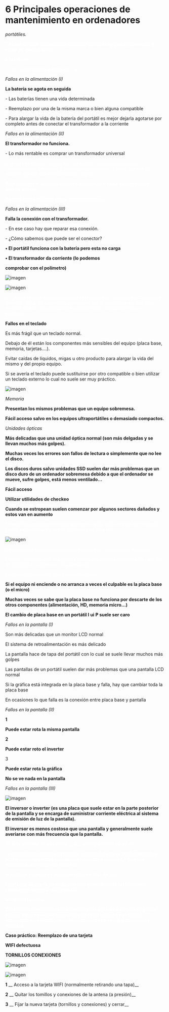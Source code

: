# 6 Principales operaciones de mantenimiento en ordenadores

_portátiles\._

<span style="color:#FFFFFF"> __" Antes de abrir o manipular cualquier portátil hay que desconectar el cable de alimentación__ </span>

<span style="color:#FFFFFF"> __y la batería__ </span>

<span style="color:#FFFFFF"> __\(no olvidar nunca la batería\) __ </span>  <span style="color:#FFFFFF"> _Á_ </span>

_Fallos en la alimentación \(I\)_

__La batería se agota en seguida__

\-    Las baterías tienen una vida determinada

\-    Reemplazo por una de la misma marca o bien alguna compatible

\-    Para alargar la vida de la batería del portátil es mejor dejarla agotarse por completo antes de conectar el transformador a la corriente

_Fallos en la alimentación \(II\)_

__El transformador no funciona\.__

\- Lo más rentable es comprar un transformador universal

<span style="color:#FFFFFF">A la hora de utilizar un cargador de portátil universal configura correctamente los voltios y los amperios de salida\. Tienen que ser los mismos que los del transformador original\.</span>

<span style="color:#FFFFFF"> __Para proteger el sistema eléctrico del portátil trabaja siempre con la batería puesta\.__ </span>

<span style="color:#FFFFFF"> __De esta forma evitarás picos, sobretensiones\.\.\.__ </span>

_Fallos en la alimentación \(III\)_

__Falla la conexión con el transformador\.__

\-    En ese caso hay que reparar esa conexión\.

\-    ¿Cómo sabemos que puede ser el conector?

__•    El portátil funciona con la batería pero esta no carga__

__•    El transformador da corriente \(lo podemos__

__comprobar con el polímetro\)__

![imagen](img/2_Detecci%C3%B3n_de_aver%C3%ADas_en_un_equipo_inform%C3%A1tico14.jpg)

![imagen](img/2_Detecci%C3%B3n_de_aver%C3%ADas_en_un_equipo_inform%C3%A1tico15.jpg)

<span style="color:#FFFFFF"> _6_ </span>  <span style="color:#FFFFFF"> __ En ocasiones el transformador falla porque el cable está machacado o retorcido\. Cuando sospeches que puede ser el transformador haz una revisión de todo el cableado del transformador, ahí podría estar el problema\.__ </span>

__Fallos en el teclado__

Es más frágil que un teclado normal\.

Debajo de él están los componentes más sensibles del equipo \(placa base, memoria, tarjetas\.\.\.\.\)\.

Evitar caídas de líquidos, migas u otro producto para alargar la vida del mismo y del propio equipo\.

Si se avería el teclado puede sustituirse por otro compatible o bien utilizar un teclado externo lo cual no suele ser muy práctico\.

![imagen](img/2_Detecci%C3%B3n_de_aver%C3%ADas_en_un_equipo_inform%C3%A1tico16.jpg)

_Memoria_

__Presentan los mismos problemas que un equipo sobremesa\.__

__Fácil acceso salvo en los equipos ultraportátiles o demasiado compactos\.__

_Unidades ópticas_

__Más delicadas que una unidad óptica normal \(son más delgadas y se llevan muchos más golpes\)\.__

__Muchas veces los errores son fallos de lectura o simplemente que no lee el disco\.__

__Los discos duros salvo unidades SSD suelen dar más problemas que un disco duro de un ordenador sobremesa debido a que el ordenador se mueve, sufre golpes, está menos ventilado\.\.\.__

__Fácil acceso__

__Utilizar utilidades de checkeo__

__Cuando se estropean suelen comenzar por algunos sectores dañados y estos van en aumento__

<span style="color:#FFFFFF">Si escuchas un pequeño ruido anormal cuando el disco está funcionando, puede ser síntoma de que el disco duro no está bien\.</span>

![imagen](img/2_Detecci%C3%B3n_de_aver%C3%ADas_en_un_equipo_inform%C3%A1tico17.jpg)

<span style="color:#FFFFFF">No muevas el equipo cuando está funcionando o durante el apagado\.</span>

<span style="color:#FFFFFF">Es muy común apagar el equipo y mientras este está realizando la función de apagado lo cogemos y lo guardamos\.</span>

<span style="color:#FFFFFF">Esto acorta la vida del disco duro del equipo\.</span>

__Si el equipo ni enciende o no arranca a veces el culpable es la placa base \(o el micro\)__

__Muchas veces se sabe que la placa base no funciona por descarte de los otros componentes \(alimentación, HD, memoria micro\.\.\.\)__

__El cambio de placa base en un portátil l__  __ui__  __P suele ser caro__

_Fallos en la pantalla \(I\)_

Son más delicadas que un monitor LCD normal

El sistema de retroalimentación es más delicado

La pantalla hace de tapa del portátil con lo cual se suele llevar muchos más golpes

Las pantallas de un portátil suelen dar más problemas que una pantalla LCD normal

Si la gráfica está integrada en la placa base y falla, hay que cambiar toda la placa base

En ocasiones lo que falla es la conexión entre placa base y pantalla

_Fallos en la pantalla \(II\)_

__1__

__Puede estar rota la misma pantalla__

__2__

__Puede estar roto el inverter__

3

__Puede estar rota la gráfica__

__No se ve nada en la pantalla__

_Fallos en la pantalla \(III\)_

![imagen](img/2_Detecci%C3%B3n_de_aver%C3%ADas_en_un_equipo_inform%C3%A1tico18.jpg)

__El inversor o inverter \(es una placa que suele estar en la parte posterior de la pantalla y se encarga de suministrar corriente eléctrica al sistema de emisión de luz de la pantalla\)\.__

__El inversor es menos costoso que una pantalla y generalmente suele averiarse con más frecuencia que la pantalla\.__

<span style="color:#FFFFFF"> __:v\. Si la pantalla se ve oscura __ </span>  <span style="color:#FFFFFF"> _$_ </span>  <span style="color:#FFFFFF"> __    o simplemente no se ve__ </span>

<span style="color:#FFFFFF"> __' y cuando conectamos un monitor externo éste se ve perfectamente el problema estará seguramente en el inverter o inversor\. ^ En otras ocasiones, por culpa del inversor__ </span>

<span style="color:#FFFFFF"> __la pantalla parpadea y por momentos se deja de ver\.__ </span>

<span style="color:#FFFFFF"> __En el caso de que la pantalla esté rota generalmente la reparación consiste en comprar otra pantalla__ </span>

<span style="color:#FFFFFF"> __totalmente nueva\.__ </span>

<span style="color:#FFFFFF"> __Es el propio fabricante el que suministra la pantalla \(también se puede buscar alguna pantalla compatible de coste inferior\) y el precio dependerá del modelo\. Generalmente este tipo de reparación no es rentable\.__ </span>

__Caso práctico: Reemplazo de una tarjeta__

__WIFI defectuosa__

__TORNILLOS    CONEXIONES__

![imagen](img/2_Detecci%C3%B3n_de_aver%C3%ADas_en_un_equipo_inform%C3%A1tico19.jpg)

![imagen](img/2_Detecci%C3%B3n_de_aver%C3%ADas_en_un_equipo_inform%C3%A1tico20.jpg)

__1__  __    Acceso a la tarjeta WIFI \(normalmente retirando una tapa\)__

__2__  __    Quitar los tomillos y conexiones de la antena \(a presión\)__

__3__  __    Fijar la nueva tarjeta \(tornillos y conexiones\) y cerrar__
